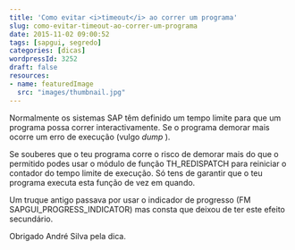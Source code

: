 ```yaml
---
title: 'Como evitar <i>timeout</i> ao correr um programa'
slug: como-evitar-timeout-ao-correr-um-programa
date: 2015-11-02 09:00:52
tags: [sapgui, segredo]
categories: [dicas]
wordpressId: 3252
draft: false
resources:
- name: featuredImage
  src: "images/thumbnail.jpg"
---
```

Normalmente os sistemas SAP têm definido um tempo limite para que um programa possa correr interactivamente. Se o programa demorar mais ocorre um erro de execução (vulgo _dump_ ).

<!--more-->

Se souberes que o teu programa corre o risco de demorar mais do que o permitido podes usar o módulo de função TH_REDISPATCH para reiniciar o contador do tempo limite de execução. Só tens de garantir que o teu programa executa esta função de vez em quando.

Um truque antigo passava por usar o indicador de progresso (FM SAPGUI_PROGRESS_INDICATOR) mas consta que deixou de ter este efeito secundário.

Obrigado André Silva pela dica.
